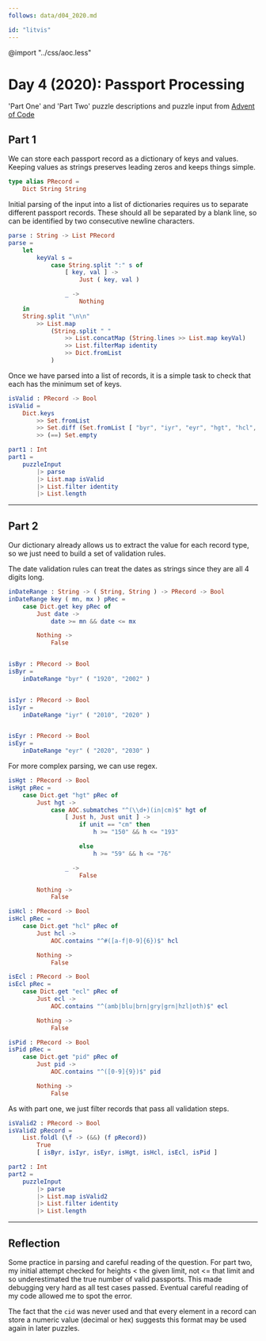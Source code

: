 ```yaml
---
follows: data/d04_2020.md

id: "litvis"
---
```


@import "../css/aoc.less"

# Day 4 (2020): Passport Processing

'Part One' and 'Part Two' puzzle descriptions and puzzle input from [Advent of Code](https://adventofcode.com/2020/day/4)

## Part 1

We can store each passport record as a dictionary of keys and values. Keeping values as strings preserves leading zeros and keeps things simple.

```elm {l}
type alias PRecord =
    Dict String String
```

Initial parsing of the input into a list of dictionaries requires us to separate different passport records. These should all be separated by a blank line, so can be identified by two consecutive newline characters.

```elm {l}
parse : String -> List PRecord
parse =
    let
        keyVal s =
            case String.split ":" s of
                [ key, val ] ->
                    Just ( key, val )

                _ ->
                    Nothing
    in
    String.split "\n\n"
        >> List.map
            (String.split " "
                >> List.concatMap (String.lines >> List.map keyVal)
                >> List.filterMap identity
                >> Dict.fromList
            )
```

Once we have parsed into a list of records, it is a simple task to check that each has the minimum set of keys.

```elm {l}
isValid : PRecord -> Bool
isValid =
    Dict.keys
        >> Set.fromList
        >> Set.diff (Set.fromList [ "byr", "iyr", "eyr", "hgt", "hcl", "ecl", "pid" ])
        >> (==) Set.empty
```

```elm {l r}
part1 : Int
part1 =
    puzzleInput
        |> parse
        |> List.map isValid
        |> List.filter identity
        |> List.length
```

---

## Part 2

Our dictionary already allows us to extract the value for each record type, so we just need to build a set of validation rules.

The date validation rules can treat the dates as strings since they are all 4 digits long.

```elm {l}
inDateRange : String -> ( String, String ) -> PRecord -> Bool
inDateRange key ( mn, mx ) pRec =
    case Dict.get key pRec of
        Just date ->
            date >= mn && date <= mx

        Nothing ->
            False


isByr : PRecord -> Bool
isByr =
    inDateRange "byr" ( "1920", "2002" )


isIyr : PRecord -> Bool
isIyr =
    inDateRange "iyr" ( "2010", "2020" )


isEyr : PRecord -> Bool
isEyr =
    inDateRange "eyr" ( "2020", "2030" )
```

For more complex parsing, we can use regex.

```elm {l}
isHgt : PRecord -> Bool
isHgt pRec =
    case Dict.get "hgt" pRec of
        Just hgt ->
            case AOC.submatches "^(\\d+)(in|cm)$" hgt of
                [ Just h, Just unit ] ->
                    if unit == "cm" then
                        h >= "150" && h <= "193"

                    else
                        h >= "59" && h <= "76"

                _ ->
                    False

        Nothing ->
            False
```

```elm {l}
isHcl : PRecord -> Bool
isHcl pRec =
    case Dict.get "hcl" pRec of
        Just hcl ->
            AOC.contains "^#([a-f|0-9]{6})$" hcl

        Nothing ->
            False
```

```elm {l}
isEcl : PRecord -> Bool
isEcl pRec =
    case Dict.get "ecl" pRec of
        Just ecl ->
            AOC.contains "^(amb|blu|brn|gry|grn|hzl|oth)$" ecl

        Nothing ->
            False
```

```elm {l}
isPid : PRecord -> Bool
isPid pRec =
    case Dict.get "pid" pRec of
        Just pid ->
            AOC.contains "^([0-9]{9})$" pid

        Nothing ->
            False
```

As with part one, we just filter records that pass all validation steps.

```elm {l}
isValid2 : PRecord -> Bool
isValid2 pRecord =
    List.foldl (\f -> (&&) (f pRecord))
        True
        [ isByr, isIyr, isEyr, isHgt, isHcl, isEcl, isPid ]
```

```elm {l r}
part2 : Int
part2 =
    puzzleInput
        |> parse
        |> List.map isValid2
        |> List.filter identity
        |> List.length
```

---

## Reflection

Some practice in parsing and careful reading of the question. For part two, my initial attempt checked for heights < the given limit, not <= that limit and so underestimated the true number of valid passports. This made debugging very hard as all test cases passed. Eventual careful reading of my code allowed me to spot the error.

The fact that the `cid` was never used and that every element in a record can store a numeric value (decimal or hex) suggests this format may be used again in later puzzles.

